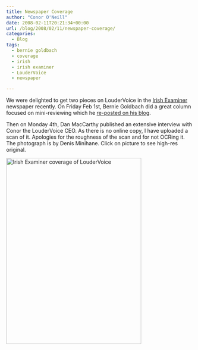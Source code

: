 ```yaml
---
title: Newspaper Coverage
author: "Conor O'Neill"
date: 2008-02-11T20:21:34+00:00
url: /blog/2008/02/11/newspaper-coverage/
categories:
  - Blog
tags:
  - bernie goldbach
  - coverage
  - irish
  - irish examiner
  - LouderVoice
  - newspaper

---
```

We were delighted to get two pieces on LouderVoice in the [Irish Examiner][1] newspaper recently. On Friday Feb 1st, Bernie Goldbach did a great column focused on mini-reviewing which he [re-posted on his blog][2].

Then on Monday 4th, Dan MacCarthy published an extensive interview with Conor the LouderVoice CEO. As there is no online copy, I have uploaded a scan of it. Apologies for the roughness of the scan and for not OCRing it. The photograph is by Denis Minihane. Click on picture to see high-res original.

[<img src="http://www.loudervoice.com/wp-content/uploads/2008/02/11/newspaper-coverage/2258051705_b55dfb7a09.jpg" alt="Irish Examiner coverage of LouderVoice" height="500" width="363" />][3]

 [1]: http://www.examiner.ie/
 [2]: http://www.insideview.ie/irisheyes/2008/02/mini-reviews-on.html
 [3]: http://www.flickr.com/photos/bandon1/2258051705/ "Irish Examiner coverage of LouderVoice by bandon1, on Flickr"